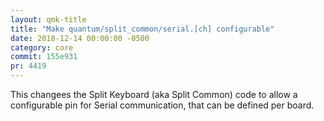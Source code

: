 ```yaml
---
layout: qmk-title
title: "Make quantum/split_common/serial.[ch] configurable"
date: 2018-12-14 00:00:00 -0500
category: core
commit: 155e931 
pr: 4419
---
```


This changees the Split Keyboard (aka Split Common) code to allow a configurable pin for Serial communication, that can be defined per board. 

